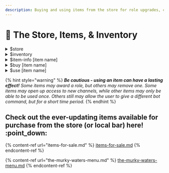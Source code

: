 ```yaml
---
description: Buying and using items from the store for role upgrades, crafting, and more.
---
```


# 🏪 The Store, Items, & Inventory

<details>

<summary>$store</summary>

Allows you to flip through the store's items available for purchase

</details>

<details>

<summary>$inventory</summary>

Shows you your current inventory of items available.

**Command Variations**

* **$inv** - shorthand
* **$inv \[username]** - checks a specific user's inventory

</details>

<details>

<summary>$item-info [item name]</summary>

Shows you the description of the item, how much it costs, what it does, and any other pertinent information.

__:warning: _ **Example**:_ $item-info quil

</details>

<details>

<summary>$buy [item name]</summary>

Self explanatory. You need to have the appropriate amount of cash on hand to both purchase and use an item. This is listed in $item-info!

__:warning: _ **Example**:_ $buy easel&#x20;

</details>

<details>

<summary>$use [item name]</summary>

Using an item will generally get you a role, or allow you to progress in your gameplay. However, new gameplay mechanics may not work quite the same way as previously...You need to have the appropriate amount of cash on hand to both purchase and use an item.

__:warning: _ **Example**:_ $use revolver

</details>

{% hint style="warning" %}
_**Be cautious - using an item can have a lasting effect!** Some items may award a role, but others may remove one. Some items may open up access to new channels, while other items may only be able to be used once. Others still may allow the user to give a different bot command, but for a short time period._
{% endhint %}

## Check out the ever-updating items available for purchase from the store (or local bar) here! :point\_down:

{% content-ref url="items-for-sale.md" %}
[items-for-sale.md](items-for-sale.md)
{% endcontent-ref %}

{% content-ref url="the-murky-waters-menu.md" %}
[the-murky-waters-menu.md](the-murky-waters-menu.md)
{% endcontent-ref %}
